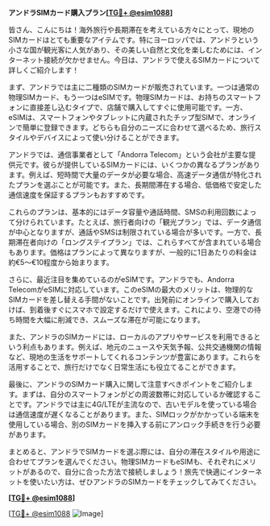 **アンドラSIMカード購入プラン[[TG💪+ @esim1088](https://t.me/s/esim1088)]**

皆さん、こんにちは！海外旅行や長期滞在を考えている方々にとって、現地のSIMカードはとても重要なアイテムです。特にヨーロッパでは、アンドラという小さな国が観光客に人気があり、その美しい自然と文化を楽しむためには、インターネット接続が欠かせません。今日は、アンドラで使えるSIMカードについて詳しくご紹介します！

まず、アンドラでは主に二種類のSIMカードが販売されています。一つは通常の物理SIMカード、もう一つはeSIMです。物理SIMカードは、お持ちのスマートフォンに直接差し込むタイプで、店舗で購入してすぐに使用可能です。一方、eSIMは、スマートフォンやタブレットに内蔵されたチップ型SIMで、オンラインで簡単に登録できます。どちらも自分のニーズに合わせて選べるため、旅行スタイルやデバイスによって使い分けることができます。

アンドラでは、通信事業者として「Andorra Telecom」という会社が主要な提供元です。彼らが提供しているSIMカードには、いくつかの異なるプランがあります。例えば、短時間で大量のデータが必要な場合、高速データ通信が特化されたプランを選ぶことが可能です。また、長期間滞在する場合、低価格で安定した通信速度を保証するプランもおすすめです。

これらのプランは、基本的にはデータ容量や通話時間、SMSの利用回数によって分けられています。たとえば、旅行者向けの「観光プラン」では、データ通信が中心となりますが、通話やSMSは制限されている場合が多いです。一方で、長期滞在者向けの「ロングステイプラン」では、これらすべてが含まれている場合もあります。価格はプランによって異なりますが、一般的に1日あたりの料金は約€5～€10程度から始まります。

さらに、最近注目を集めているのがeSIMです。アンドラでも、Andorra TelecomがeSIMに対応しています。このeSIMの最大のメリットは、物理的なSIMカードを差し替える手間がないことです。出発前にオンラインで購入しておけば、到着後すぐにスマホで設定するだけで使えます。これにより、空港での待ち時間を大幅に削減でき、スムーズな滞在が可能になります。

また、アンドラのSIMカードには、ローカルのアプリやサービスを利用できるという利点もあります。例えば、地元のニュースや天気予報、公共交通機関の情報など、現地の生活をサポートしてくれるコンテンツが豊富にあります。これらを活用することで、旅行だけでなく日常生活にも役立てることができます。

最後に、アンドラのSIMカード購入に関して注意すべきポイントをご紹介します。まずは、自分のスマートフォンがどの周波数帯に対応しているか確認することです。アンドラでは主に4G/LTEが主流なので、古いモデルを使っている場合は通信速度が遅くなることがあります。また、SIMロックがかかっている端末を使用している場合、別のSIMカードを挿入する前にアンロック手続きを行う必要があります。

まとめると、アンドラでSIMカードを選ぶ際には、自分の滞在スタイルや用途に合わせてプランを選んでください。物理SIMカードもeSIMも、それぞれにメリットがあるので、自分に合った方法で接続しましょう！旅先で快適にインターネットを使いたい方は、ぜひアンドラのSIMカードをチェックしてみてください。

**[[TG💪+ @esim1088](https://t.me/s/esim1088)]**

[[TG💪+ @esim1088](https://t.me/s/esim1088) ![Image](https://i.postimg.cc/Y0z9fWf4/image.png)]